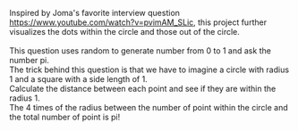 Inspired by Joma's favorite interview question https://www.youtube.com/watch?v=pvimAM_SLic, this project further visualizes the dots within the circle and those out of the circle.\
\
This question uses random to generate number from 0 to 1 and ask the number pi.\
The trick behind this question is that we have to imagine a circle with radius 1 and a square with a side length of 1.\
Calculate the distance between each point and see if they are within the radius 1.\
The 4 times of the radius between the number of point within the circle and the total number of point is pi!
